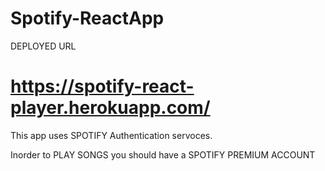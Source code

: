 # Spotify-ReactApp

DEPLOYED URL

# https://spotify-react-player.herokuapp.com/

This app uses SPOTIFY Authentication servoces.

Inorder to PLAY SONGS you should have a SPOTIFY PREMIUM ACCOUNT 
